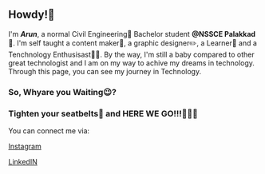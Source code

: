 ## Howdy!👋

I'm ***Arun***, a normal Civil Engineering👷 Bachelor student **@NSSCE Palakkad🏫**. I'm self taught a content maker📄, a graphic designer✏️, a Learner📙 and a Tenchnology Enthusisast🧑‍💻. By the way, I'm still a baby compared to other great technologist and I am on my way to achive my dreams in technology. Through this page, you can see my journey in Technology.

### So, Whyare you Waiting😉?
### Tighten your seatbelts💺 and HERE WE GO!!!🤩🤩🤩
You can connect me via:

[Instagram](https://www.instagram.com/_kryp_tonian__/)

[LinkedIN](https://www.linkedin.com/in/arun-ghosh-a-3b7bb2250/)
